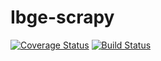# Ibge-scrapy

[![Coverage Status](https://coveralls.io/repos/github/andersonberg/Ibge-scrapy/badge.svg?branch=master)](https://coveralls.io/github/andersonberg/Ibge-scrapy?branch=master)
[![Build Status](https://travis-ci.org/andersonberg/Ibge-scrapy.svg?branch=master)](https://travis-ci.org/andersonberg/Ibge-scrapy)
